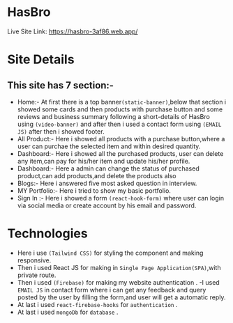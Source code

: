# HasBro

Live Site Link: https://hasbro-3af86.web.app/

# Site Details
## This site has 7 section:-

- Home:- At first there is a top banner`(static-banner)`,below that section i showed some cards and then  products with purchase button  and some reviews and business summary following a short-details of HasBro using `(video-banner)`  and after then i used a contact form using `(EMAIL JS)` after then i showed footer.
- All Product:- Here i showed all  products with a purchase button,where a user can purchae the selected item and within desired quantity.
- Dashboard:- Here i showed all the  purchased products, user can delete any item,can pay for his/her item and update his/her profile.
- Dashboard:- Here a admin can change the status of purchased product,can add products,and delete the products also 
- Blogs:- Here i answered five most asked question in interview.
- MY Portfolio:- Here i tried to show my basic portfolio.
- Sign In :- Here i showed a form `(react-hook-form)` where user can login via social media or create account by his email and password.
    
# Technologies
- Here i use `(Tailwind CSS)` for styling the component and making responsive.
- Then i used React JS for making in `Single Page Application(SPA)`,with private route.
- Then i used `(Firebase)` for making my website authentication .
-I used `EMAIL JS` in contact form where i can get any feedback and query posted by the user by filling the form,and user will get a automatic reply.
- At last i used `react-firebase-hooks` for `authentication` .
- At last i used `mongoDb` for `database` .
